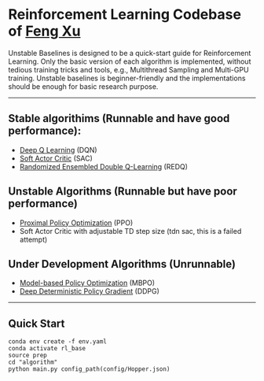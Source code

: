 # Reinforcement Learning Codebase of [Feng Xu](mailto:xufeng@lamda.nju.edu.cn)

Unstable Baselines is designed to be a quick-start guide for Reinforcement Learning. Only the basic version of each algorithm is implemented, without tedious training tricks and tools, e.g., Multithread Sampling and Multi-GPU training. Unstable baselines is beginner-friendly and the implementations should be enough for basic research purpose.


---
## Stable algorithims (Runnable and have good performance):
* [Deep Q Learning](https://arxiv.org/abs/1312.5602) (DQN) 
* [Soft Actor Critic](https://arxiv.org/abs/1801.01290) (SAC)
* [Randomized Ensembled Double Q-Learning](https://arxiv.org/abs/2101.05982) (REDQ)


## Unstable Algorithms (Runnable but have poor performance)
* [Proximal Policy Optimization](https://arxiv.org/abs/1707.06347) (PPO)
* Soft Actor Critic with adjustable TD step size (tdn sac, this is a failed attempt)

## Under Development Algorithms (Unrunnable)
* [Model-based Policy Optimization](https://arxiv.org/abs/1906.08253) (MBPO)
* [Deep Deterministic Policy Gradient](https://arxiv.org/abs/1509.02971v6) (DDPG)

---
## Quick Start
``` shell
conda env create -f env.yaml 
conda activate rl_base
source prep
cd "algorithm"
python main.py config_path(config/Hopper.json)  
```

